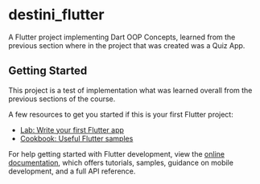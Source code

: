 # destini_flutter

A Flutter project implementing Dart OOP Concepts, learned from the previous section where in the project that was created was a Quiz App.

## Getting Started

This project is a test of implementation what was learned overall from the previous sections of the course.

A few resources to get you started if this is your first Flutter project:

- [Lab: Write your first Flutter app](https://docs.flutter.dev/get-started/codelab)
- [Cookbook: Useful Flutter samples](https://docs.flutter.dev/cookbook)

For help getting started with Flutter development, view the
[online documentation](https://docs.flutter.dev/), which offers tutorials,
samples, guidance on mobile development, and a full API reference.
